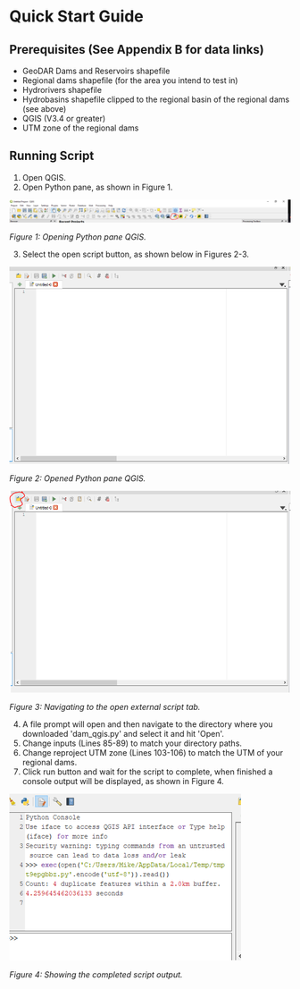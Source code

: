 # Quick Start Guide

## Prerequisites (See Appendix B for data links)
* GeoDAR Dams and Reservoirs shapefile 
* Regional dams shapefile (for the area you intend to test in)
* Hydrorivers shapefile 
* Hydrobasins shapefile clipped to the regional basin of the regional dams (see above)
* QGIS (V3.4 or greater)
* UTM zone of the regional dams

## Running Script
1. Open QGIS.
2. Open Python pane, as shown in Figure 1.

![Figure 1](/img/qgis_py0.PNG)

*Figure 1: Opening Python pane QGIS.*

3. Select the open script button, as shown below in Figures 2-3.

![Figure 2](/img/qgis_py1.PNG)

*Figure 2: Opened Python pane QGIS.*

![Figure 3](/img/qgis_py2.PNG)

*Figure 3: Navigating to the open external script tab.*

4. A file prompt will open and then navigate to the directory where you downloaded 'dam_qgis.py' and select it and hit 'Open'.
5. Change inputs (Lines 85-89) to match your directory paths.
6. Change reproject UTM zone (Lines 103-106) to match the UTM of your regional dams.
7. Click run button and wait for the script to complete, when finished a console output will be displayed, as shown in Figure 4.

![Figure 4](/img/Script_output.PNG)

*Figure 4: Showing the completed script output.*
